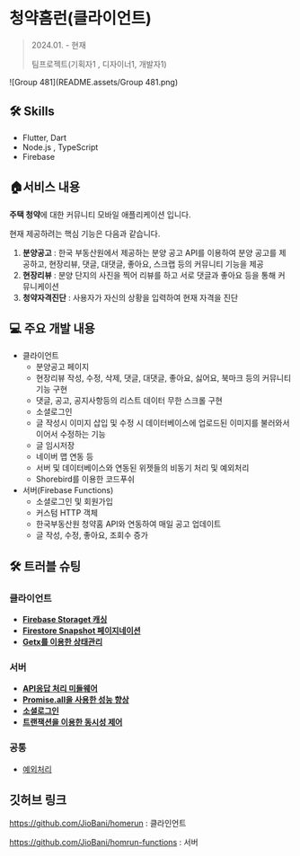# 청약홈런(클라이언트)

> 2024.01. - 현재
>
> 팀프로젝트(기획자1 , 디자이너1, 개발자1)

![Group 481](README.assets/Group 481.png)

## 🛠 Skills

- Flutter, Dart
- Node.js , TypeScript
- Firebase



## **🏠서비스 내용**

**주택 청약**에 대한 커뮤니티 모바일 애플리케이션 입니다.

현재 제공하려는 핵심 기능은 다음과 같습니다.

1. **분양공고** : 한국 부동산원에서 제공하는 분양 공고 API를 이용하여 분양 공고를 제공하고, 현장리뷰, 댓글, 대댓글, 좋아요, 스크랩 등의 커뮤니티 기능을 제공
2. **현장리뷰** : 분양 단지의 사진을 찍어 리뷰를 하고 서로 댓글과 좋아요 등을 통해 커뮤니케이션
3. **청약자격진단** : 사용자가 자신의 상황을 입력하여 현재 자격을 진단



## 💻 주요 개발 내용

- 클라이언트
  - 분양공고 페이지
  - 현장리뷰 작성, 수정, 삭제, 댓글, 대댓글, 좋아요, 싫어요, 북마크 등의 커뮤니티 기능 구현
  - 댓글, 공고, 공지사항등의 리스트 데이터 무한 스크롤 구현
  - 소셜로그인
  - 글 작성시 이미지 삽입 및 수정 시 데이터베이스에 업로드된 이미지를 불러와서 이어서 수정하는 기능
  - 글 임시저장
  - 네이버 맵 연동 등
  - 서버 및 데이터베이스와 연동된 위젯들의 비동기 처리 및 예외처리
  - Shorebird를 이용한 코드푸쉬
- 서버(Firebase Functions)
  - 소셜로그인 및 회원가입
  - 커스텀 HTTP 객체
  - 한국부동산원 청약홈 API와 연동하여 매일 공고 업데이트
  - 글 작성, 수정, 좋아요, 조회수 증가



## 🛠️ 트러블 슈팅

### 클라이언트

- [**Firebase Storaget 캐싱**](https://www.notion.so/b5c4711192014994a699981d216eadb4?pvs=4#e2712802f0eb4f1c93b41c986fbecda6)
- [**Firestore Snapshot 페이지네이션**](https://www.notion.so/b5c4711192014994a699981d216eadb4?pvs=4#e503cd914ee6444c8c70945a0cfac53b)
- [**Getx를 이용한 상태관리**](https://www.notion.so/b5c4711192014994a699981d216eadb4?pvs=4#93fa4f0e686847319f19acc850ef9baf)

### 서버

- [**API응답 처리 미들웨어**](https://www.notion.so/b5c4711192014994a699981d216eadb4?pvs=4#f8602a597f7e4f858f4404d8709f3f8f)
- [**Promise.all을 사용한 성능 향상**](https://www.notion.so/b5c4711192014994a699981d216eadb4?pvs=4#42c3c42930a84e43a7ef6cf7e2131ba3)
- [**소셜로그인**](https://www.notion.so/b5c4711192014994a699981d216eadb4?pvs=4#d937181293a047d99c110c4a987eaa23)
- [**트랜잭션을 이용한 동시성 제어**](https://www.notion.so/b5c4711192014994a699981d216eadb4?pvs=4#fc032b69e8fe4ed88e3d204e77181829)

### 공통

- [예외처리](https://www.notion.so/b5c4711192014994a699981d216eadb4?pvs=4#eb4fb8518f0d404d80f95ea81e67299d)



## 깃허브 링크

https://github.com/JioBani/homerun : 클라인언트

https://github.com/JioBani/homrun-functions : 서버